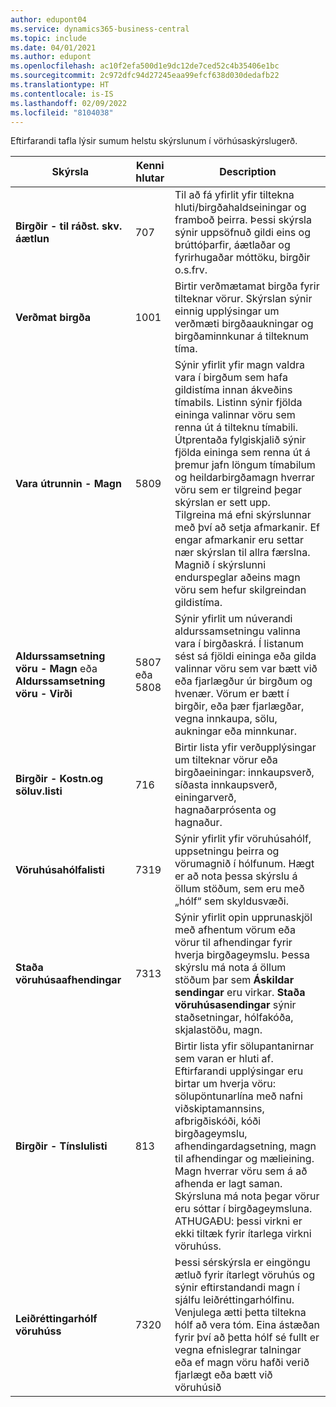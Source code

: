 ```yaml
---
author: edupont04
ms.service: dynamics365-business-central
ms.topic: include
ms.date: 04/01/2021
ms.author: edupont
ms.openlocfilehash: ac10f2efa500d1e9dc12de7ced52c4b35406e1bc
ms.sourcegitcommit: 2c972dfc94d27245eaa99efcf638d030dedafb22
ms.translationtype: HT
ms.contentlocale: is-IS
ms.lasthandoff: 02/09/2022
ms.locfileid: "8104038"
---
```

Eftirfarandi tafla lýsir sumum helstu skýrslunum í vörhúsaskýrslugerð.

|Skýrsla |Kenni hlutar|Description  |
|---------|---------|---------|
|**Birgðir - til ráðst. skv. áætlun**|707|Til að fá yfirlit yfir tiltekna hluti/birgðahaldseiningar og framboð þeirra. Þessi skýrsla sýnir uppsöfnuð gildi eins og brúttóþarfir, áætlaðar og fyrirhugaðar móttöku, birgðir o.s.frv. |
|**Verðmat birgða**|1001|Birtir verðmætamat birgða fyrir tilteknar vörur. Skýrslan sýnir einnig upplýsingar um verðmæti birgðaaukningar og birgðaminnkunar á tilteknum tíma.|
|**Vara útrunnin - Magn**|5809|Sýnir yfirlit yfir magn valdra vara í birgðum sem hafa gildistíma innan ákveðins tímabils. Listinn sýnir fjölda eininga valinnar vöru sem renna út á tilteknu tímabili. Útprentaða fylgiskjalið sýnir fjölda eininga sem renna út á þremur jafn löngum tímabilum og heildarbirgðamagn hverrar vöru sem er tilgreind þegar skýrslan er sett upp.<br>Tilgreina má efni skýrslunnar með því að setja afmarkanir. Ef engar afmarkanir eru settar nær skýrslan til allra færslna. Magnið í skýrslunni endurspeglar aðeins magn vöru sem hefur skilgreindan gildistíma.|
|**Aldurssamsetning vöru - Magn** eða **Aldurssamsetning vöru - Virði**|5807 eða 5808|Sýnir yfirlit um núverandi aldurssamsetningu valinna vara í birgðaskrá. Í listanum sést sá fjöldi eininga eða gilda valinnar vöru sem var bætt við eða fjarlægður úr birgðum og hvenær. Vörum er bætt í birgðir, eða þær fjarlægðar, vegna innkaupa, sölu, aukningar eða minnkunar.|
|**Birgðir - Kostn.og söluv.listi**|716|Birtir lista yfir verðupplýsingar um tilteknar vörur eða birgðaeiningar: innkaupsverð, síðasta innkaupsverð, einingarverð, hagnaðarprósenta og hagnaður. |
|**Vöruhúsahólfalisti**|7319|Sýnir yfirlit yfir vöruhúsahólf, uppsetningu þeirra og vörumagnið í hólfunum. Hægt er að nota þessa skýrslu á öllum stöðum, sem eru með „hólf“ sem skyldusvæði. |
|**Staða vöruhúsaafhendingar**|7313|Sýnir yfirlit opin upprunaskjöl með afhentum vörum eða vörur til afhendingar fyrir hverja birgðageymslu. Þessa skýrslu má nota á öllum stöðum þar sem **Áskildar sendingar** eru virkar. **Staða vöruhúsasendingar** sýnir staðsetningar, hólfakóða, skjalastöðu, magn.|
|**Birgðir - Tínslulisti**|813|Birtir lista yfir sölupantanirnar sem varan er hluti af. Eftirfarandi upplýsingar eru birtar um hverja vöru: sölupöntunarlína með nafni viðskiptamannsins, afbrigðiskóði, kóði birgðageymslu, afhendingardagsetning, magn til afhendingar og mælieining. Magn hverrar vöru sem á að afhenda er lagt saman. Skýrsluna má nota þegar vörur eru sóttar í birgðageymsluna.<br>ATHUGAÐU: þessi virkni er ekki tiltæk fyrir ítarlega virkni vöruhúss.|
|**Leiðréttingarhólf vöruhúss**|7320|Þessi sérskýrsla er eingöngu ætluð fyrir ítarlegt vöruhús og sýnir eftirstandandi magn í sjálfu leiðréttingarhólfinu. Venjulega ætti þetta tiltekna hólf að vera tóm. Eina ástæðan fyrir því að þetta hólf sé fullt er vegna efnislegrar talningar eða ef magn vöru hafði verið fjarlægt eða bætt við vöruhúsið|